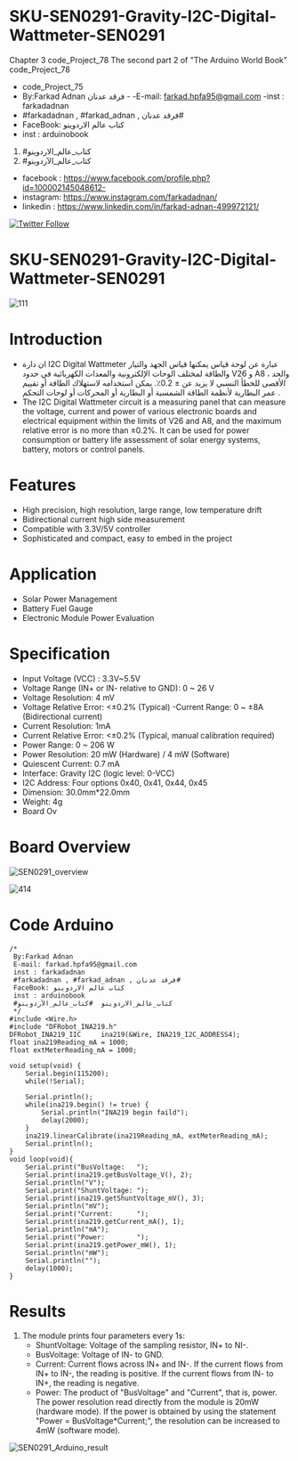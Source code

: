 # SKU-SEN0291-Gravity-I2C-Digital-Wattmeter-SEN0291
Chapter 3 code_Project_78 The second part 2 of "The Arduino World Book" code_Project_78 
- code_Project_75
-  By:Farkad Adnan فرقد عدنان - 
 -E-mail: farkad.hpfa95@gmail.com 
-inst : farkadadnan 
- #farkadadnan , #farkad_adnan , فرقد عدنان# 
- FaceBook: كتاب عالم الاردوينو 
- inst : arduinobook
1. #كتاب_عالم_الاردوينو
2. #كتاب_عالم_الآردوينو

* facebook : https://www.facebook.com/profile.php?id=100002145048612-
* instagram:  https://www.instagram.com/farkadadnan/
* linkedin : https://www.linkedin.com/in/farkad-adnan-499972121/

 <p>
 <a href='https://mobile.twitter.com/farkadadnan'>
        <img alt="Twitter Follow" src="https://img.shields.io/twitter/follow/farkadadnan?label=%40farkadadnan&style=social" alt='Twitter' align="center"/>
    </a>
</p>

# SKU-SEN0291-Gravity-I2C-Digital-Wattmeter-SEN0291

![111](https://user-images.githubusercontent.com/35774039/161133526-69ffb207-44cb-4ab9-8d2c-855125933ec4.JPG)

# Introduction
- ان دارة I2C Digital Wattmeter عبارة عن لوحة  قياس يمكنها قياس الجهد والتيار والطاقة لمختلف الوحات الإلكترونية والمعدات الكهربائية في حدود V26 و A8 ، والحد الأقصى للخطأ النسبي لا يزيد عن ± 0.2٪. يمكن استخدامه لاستهلاك الطاقة أو تقييم عمر البطارية لأنظمة الطاقة الشمسية أو البطارية أو المحركات أو لوحات التحكم .
- The I2C Digital Wattmeter circuit is a measuring panel that can measure the voltage, current and power of various electronic boards and electrical equipment within the limits of V26 and A8, and the maximum relative error is no more than ±0.2%. It can be used for power consumption or battery life assessment of solar energy systems, battery, motors or control panels.

# Features
- High precision, high resolution, large range, low temperature drift
- Bidirectional current high side measurement
- Compatible with 3.3V/5V controller
- Sophisticated and compact, easy to embed in the project

# Application
- Solar Power Management
- Battery Fuel Gauge
- Electronic Module Power Evaluation

# Specification
- Input Voltage (VCC) : 3.3V~5.5V
- Voltage Range (IN+ or IN- relative to GND): 0 ~ 26 V
- Voltage Resolution: 4 mV
- Voltage Relative Error: <±0.2% (Typical)
-Current Range: 0 ~ ±8A (Bidirectional current)
- Current Resolution: 1mA
- Current Relative Error: <±0.2% (Typical, manual calibration required)
- Power Range: 0 ~ 206 W
- Power Resolution: 20 mW (Hardware) / 4 mW (Software)
- Quiescent Current: 0.7 mA
- Interface: Gravity I2C (logic level: 0-VCC)
- I2C Address: Four options 0x40, 0x41, 0x44, 0x45
- Dimension: 30.0mm*22.0mm
- Weight: 4g
- Board Ov

# Board Overview
![SEN0291_overview](https://user-images.githubusercontent.com/35774039/161134376-15571ad7-b744-4b15-b04c-cd32453749ea.png)

![414](https://user-images.githubusercontent.com/35774039/161134385-1eb60a3b-c24a-48ab-af4a-c53dbc6a2d8d.JPG)


# Code Arduino

```
/*
 By:Farkad Adnan
 E-mail: farkad.hpfa95@gmail.com
 inst : farkadadnan
 #farkadadnan , #farkad_adnan , فرقد عدنان#
 FaceBook: كتاب عالم الاردوينو
 inst : arduinobook
 #كتاب_عالم_الاردوينو  #كتاب_عالم_الآردوينو 
 */
#include <Wire.h>
#include "DFRobot_INA219.h"
DFRobot_INA219_IIC     ina219(&Wire, INA219_I2C_ADDRESS4);
float ina219Reading_mA = 1000;
float extMeterReading_mA = 1000;

void setup(void) {
    Serial.begin(115200);
    while(!Serial);

    Serial.println();
    while(ina219.begin() != true) {
        Serial.println("INA219 begin faild");
        delay(2000);
    }
    ina219.linearCalibrate(ina219Reading_mA, extMeterReading_mA);
    Serial.println();
}
void loop(void){
    Serial.print("BusVoltage:   ");
    Serial.print(ina219.getBusVoltage_V(), 2);
    Serial.println("V");
    Serial.print("ShuntVoltage: ");
    Serial.print(ina219.getShuntVoltage_mV(), 3);
    Serial.println("mV");
    Serial.print("Current:      ");
    Serial.print(ina219.getCurrent_mA(), 1);
    Serial.println("mA");
    Serial.print("Power:        ");
    Serial.print(ina219.getPower_mW(), 1);
    Serial.println("mW");
    Serial.println("");
    delay(1000);
}
```
# Results
1. The module prints four parameters every 1s:
   - ShuntVoltage: Voltage of the sampling resistor, IN+ to NI-.
   - BusVoltage: Voltage of IN- to GND.
   - Current: Current flows across IN+ and IN-. If the current flows from IN+ to IN-, the reading is positive. If the current flows from IN- to IN+, the reading is negative.
   - Power: The product of "BusVoltage" and "Current", that is, power. The power resolution read directly from the module is 20mW (hardware mode). If the power is obtained by using the statement "Power = BusVoltage*Current;", the resolution can be increased to 4mW (software mode).

![SEN0291_Arduino_result](https://user-images.githubusercontent.com/35774039/161135501-8bad47bf-8cb9-48b5-a224-0b0e07a4c95f.png)

